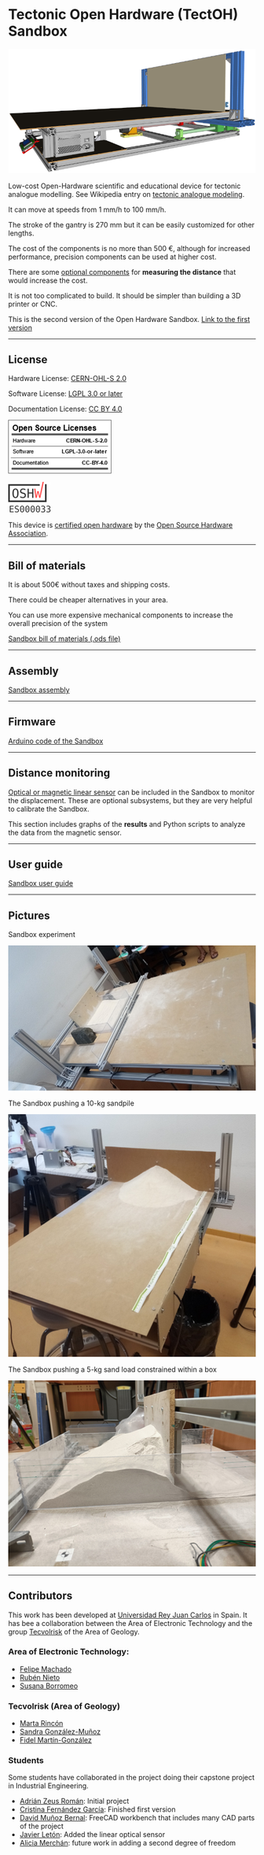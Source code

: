 # Tectonic Open Hardware (TectOH) Sandbox


![Sandbox CAD image](./imgs/cad_lateral_view_sm.png)

Low-cost Open-Hardware scientific and educational device for tectonic analogue modelling. See Wikipedia entry on [tectonic analogue modeling](https://en.wikipedia.org/wiki/Analogue_modelling_%28geology%29).

It can move at speeds from 1 mm/h to 100 mm/h.

The stroke of the gantry is 270 mm but it can be easily customized for other lengths.

The cost of the components is no more than 500 €, although for increased performance, precision components can be used at higher cost.

There are some [optional components](#distance-monitoring) for **measuring the distance** that would increase the cost.

It is not too complicated to build. It should be simpler than building a 3D printer or CNC.


This is the second version of the Open Hardware Sandbox. [Link to the first version](https://github.com/URJCMakerGroup/TFG-Cristina-Fernandez)

----

## License

Hardware License: [CERN-OHL-S 2.0](cern_ohl_s_v2.txt)

Software License: [LGPL 3.0 or later](License.md)

Documentation License: [CC BY 4.0](https://creativecommons.org/licenses/by/4.0/)

![license summary](imgs/oshw_lic.png)

![ES000033](imgs/oshwa_es000033.png)

This device is [certified open hardware](https://certification.oshwa.org/es000033.html) by the [Open Source Hardware Association](https://www.oshwa.org/).

----

## Bill of materials

It is about 500€ without taxes and shipping costs.

There could be cheaper alternatives in your area.

You can use more expensive mechanical components to increase the overall precision of the system

[Sandbox bill of materials (.ods file)](tectoh_bom.ods)

----

## Assembly

[Sandbox assembly](./assembly/.)

----

## Firmware

[Arduino code of the Sandbox](./firmware/.)

----

## Distance monitoring

[Optical or magnetic linear sensor](./optional/.) can be included in the Sandbox to monitor the displacement.
These are optional subsystems, but they are very helpful to calibrate the Sandbox.

This section includes graphs of the **results** and Python scripts to analyze the data from the magnetic sensor.


----

## User guide

[Sandbox user guide](./userguide/.)

----

## Pictures

Sandbox experiment

![Experiment](./imgs/foto_box.jpg)


The Sandbox pushing a 10-kg sandpile

![Picture 10-kg sandpile](./imgs/foto_sandpile.jpg)

The Sandbox pushing a 5-kg sand load constrained within a box

![Picture 5-kg box](./imgs/foto_5kg_box.jpg)

----

## Contributors

This work has been developed at [Universidad Rey Juan Carlos](https://www.urjc.es/) in Spain. It has bee a collaboration between the Area of Electronic Technology and the group [Tecvolrisk](https://tecvolrisk.wixsite.com/website) of the Area of Geology.

### Area of Electronic Technology:

- [Felipe Machado](https://github.com/felipe-m/)
- [Rubén Nieto](https://gestion2.urjc.es/pdi/ver/ruben.nieto)
- [Susana Borromeo](https://gestion2.urjc.es/pdi/ver/susana.borromeo)

### Tecvolrisk (Area of Geology)

- [Marta Rincón](https://gestion2.urjc.es/pdi/ver/marta.rincon)
- [Sandra González-Muñoz](https://tecvolrisk.wixsite.com/website/sandra-gonz%C3%A1lez-mu%C3%B1oz)
- [Fidel Martín-González](https://gestion2.urjc.es/pdi/ver/fidel.martin)

### Students

Some students have collaborated in the project doing their capstone project in Industrial Engineering.

- [Adrián Zeus Román](https://github.com/zeus97roman/tfg): Initial project
- [Cristina Fernández García](https://github.com/cfg97/TFG-Cristina-Fernandez): Finished first version
- [David Muñoz Bernal](https://github.com/davidmubernal/MakerWorkbench): FreeCAD workbench that includes many CAD parts of the project 
- [Javier Letón](https://github.com/jleton10/TFG_Javier_Leton): Added the linear optical sensor
- [Alicia Merchán](https://github.com/AliciaMH/TFGAliciaMerchan): future work in adding a second degree of freedom





